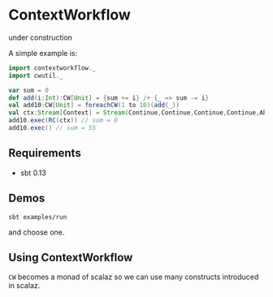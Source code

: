 # ContextWorkflow
under construction

A simple example is:

```scala
import contextworkflow._
import cwutil._

var sum = 0
def add(i:Int):CW[Unit] = {sum += i} /+ {_ => sum -= i}
val add10:CW[Unit] = foreachCW(1 to 10)(add(_))
val ctx:Stream[Context] = Stream(Continue,Continue,Continue,Continue,Abort)
add10.exec(RC(ctx)) // sum = 0
add10.exec() // sum = 55
```

## Requirements
- sbt 0.13

## Demos
`sbt examples/run`

and choose one.

## Using ContextWorkflow

`CW` becomes a monad of scalaz so we can use many constructs introduced in scalaz.